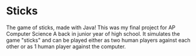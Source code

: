 # Sticks
 The game of sticks, made with Java! This was my final project for AP Computer Science A back in junior year of high school. It simulates the game "sticks" and can be played either as two human players against each other or as 1 human player against the computer.
